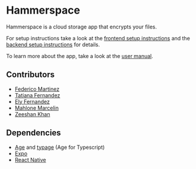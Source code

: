# Hammerspace
Hammerspace is a cloud storage app that encrypts your files. 

For setup instructions take a look at the [frontend setup instructions](frontend/README.md) and the [backend setup instructions](backend/README.md) for details.

To learn more about the app, take a look at the [user manual](UserManual.md).

## Contributors
* [Federico Martinez](https://github.com/mtzfederico)
* [Tatiana Fernandez](https://github.com/nxcoie)
* [Ely Fernandez](https://github.com/anaelysse)
* [Mahlone Marcelin](https://github.com/ye3pz)
* [Zeeshan Khan](https://github.com/khan5808)

## Dependencies
* [Age](https://github.com/FiloSottile/age) and [typage](https://github.com/FiloSottile/typage) (Age for Typescript)
* [Expo](https://expo.dev/)
* [React Native](https://reactnative.dev/)